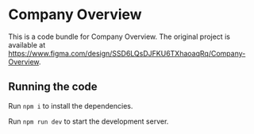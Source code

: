 
  # Company Overview

  This is a code bundle for Company Overview. The original project is available at https://www.figma.com/design/SSD6LQsDJFKU6TXhaoaqRq/Company-Overview.

  ## Running the code

  Run `npm i` to install the dependencies.

  Run `npm run dev` to start the development server.
  